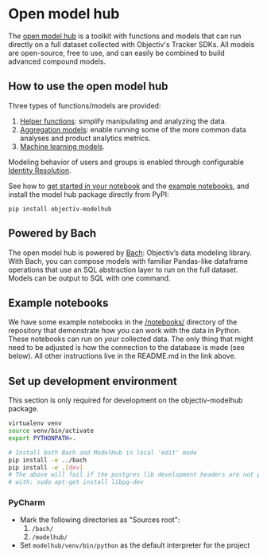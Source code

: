 # Open model hub

The [open model hub](https://objectiv.io/docs/modeling/open-model-hub/) is a toolkit with functions and models 
that can run directly on a full dataset collected with Objectiv's Tracker SDKs. All models are open-source, 
free to use, and can easily be combined to build advanced compound models.

## How to use the open model hub

Three types of functions/models are provided:
1. [Helper functions](https://objectiv.io/docs/modeling/open-model-hub/models/helper-functions/): 
  simplify manipulating and analyzing the data.
2. [Aggregation models](https://objectiv.io/docs/modeling/open-model-hub/models/aggregation/): 
  enable running some of the more common data analyses and product analytics metrics.
3. [Machine learning models](https://objectiv.io/docs/modeling/open-model-hub/models/machine-learning/).

Modeling behavior of users and groups is enabled through configurable
[Identity Resolution](https://objectiv.io/docs/modeling/open-model-hub/identity-resolution/).

See how to [get started in your notebook](https://objectiv.io/docs/modeling/get-started-in-your-notebook/) 
and the [example notebooks](https://objectiv.io/docs/modeling/example-notebooks/), and install the 
model hub package directly from PyPI:

```console
pip install objectiv-modelhub
```

## Powered by Bach
The open model hub is powered by [Bach](https://objectiv.io/docs/modeling/bach/): Objectiv’s data modeling 
library. With Bach, you can compose models with familiar Pandas-like dataframe operations that use an SQL 
abstraction layer to run on the full dataset. Models can be output to SQL with one command.

## Example notebooks
We have some example notebooks in the 
[/notebooks/](https://github.com/objectiv/objectiv-analytics/tree/main/notebooks) directory of
the repository that demonstrate how you can work with the data in Python. These notebooks can run on _your_
collected data. The only thing that might need to be adjusted is how the connection to the database is 
made (see below). All other instructions live in the README.md in the link above.


## Set up development environment
This section is only required for development on the objectiv-modelhub package.

```bash
virtualenv venv
source venv/bin/activate
export PYTHONPATH=.

# Install both Bach and ModelHub in local 'edit' mode
pip install -e ../bach
pip install -e .[dev]
# The above will fail if the postgres lib development headers are not present. On Ubuntu that can be fixed
# with: sudo apt-get install libpq-dev

```

### PyCharm
* Mark the following directories as "Sources root":
   1. `/bach/`
   2. `/modelhub/`
* Set `modelhub/venv/bin/python` as the default interpreter for the project
